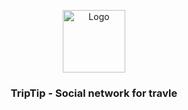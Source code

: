 <a name="readme-top"></a>

<div align="center">
  <img src="src/public/assets/images/logo.jpg" alt="Logo" width="100" height="100">
  <h3 align="center">TripTip - Social network for travle</h3>
</div>
